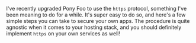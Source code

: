 I've recently upgraded Pony Foo to use the `https` protocol, something I've been meaning to do for a while. It's super easy to do so, and here's a few simple steps you can take to secure your own apps. The procedure is quite agnostic when it comes to your hosting stack, and you should definitely implement `https` on your own services as well!
